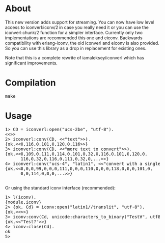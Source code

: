 About
=====

This new version adds support for streaming. You can now have low level access to iconverl:iconv/2 in case you really need it or you can use the iconverl:chunk/2 function for a simpler interface. Currently only two implementations are recommended this one and eiconv. Backwards compatibility with erlang-iconv, the old iconverl and eiconv is also provided. So you can use this library as a drop in replacement for existing ones.

Note that this is a complete rewrite of iamaleksey/iconverl which has significant improvements.

Compilation
===========

<pre>
make
</pre>

Usage
=====

<pre>
1> CD = iconverl:open("ucs-2be", "utf-8").
&lt;&lt;&gt;&gt;
2> iconverl:conv(CD, &lt;&lt;"text"&gt;&gt;).
{ok,&lt;&lt;0,116,0,101,0,120,0,116&gt;&gt;}
3> iconverl:conv(CD, &lt;&lt;"more text to convert"&gt;&gt;).
{ok,&lt;&lt;0,109,0,111,0,114,0,101,0,32,0,116,0,101,0,120,0,
      116,0,32,0,116,0,111,0,32,0,...&gt;&gt;}
4> iconverl:conv("ucs-4", "latin1", &lt;&lt;"convert with a single function call"&gt;&gt;).
{ok,&lt;&lt;0,0,0,99,0,0,0,111,0,0,0,110,0,0,0,118,0,0,0,101,0,
      0,0,114,0,0,0,...&gt;&gt;}

</pre>

Or using the standard iconv interface (recommended):
<pre>
1&gt; l(iconv).<br />{module,iconv}<br />2&gt; {ok, Cd} = iconv:open("latin1//translit", "utf-8").<br />{ok,&lt;&lt;&gt;&gt;}<br />3&gt; iconv:conv(Cd, unicode:characters_to_binary("Test&forall;", utf8)).<br />{ok,&lt;&lt;"Test?"&gt;&gt;}<br />4&gt; iconv:close(Cd).<br />ok<br />5&gt;
</pre>



